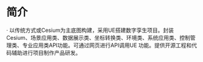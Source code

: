 # 简介
·  以传统方式或Cesium为主底图构建，采用UE搭建数字孪生项目。封装Cesium、场景应用类、数据展示类、坐标转换类、环境类、系统应用类、控制管理类、专业应用类API功能。可通过网页进行API调用UE 功能。提供开源工程和代码辅助进行项目制作产品研发。